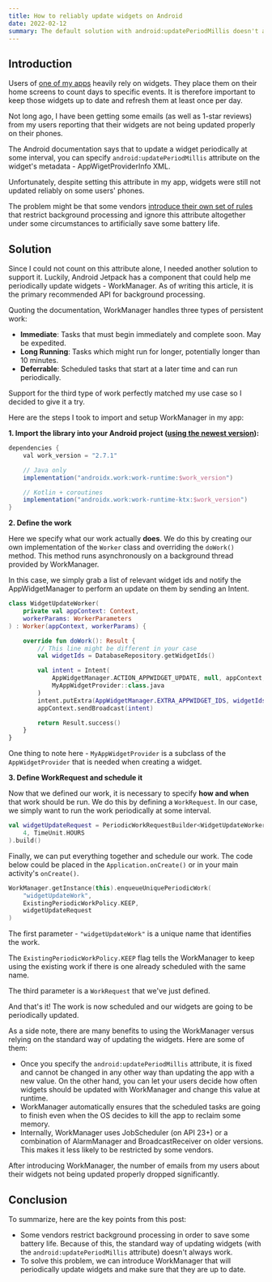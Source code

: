 ```yaml
---
title: How to reliably update widgets on Android
date: 2022-02-12
summary: The default solution with android:updatePeriodMillis doesn't always work.
---
```


## Introduction

Users of [one of my apps](https://play.google.com/store/apps/details?id=com.arkadiusz.dayscounter) heavily rely on widgets. They place them on their home screens to count days to specific events. It is therefore important to keep those widgets up to date and refresh them at least once per day.

Not long ago, I have been getting some emails (as well as 1-star reviews) from my users reporting that their widgets are not being updated properly on their phones.

The Android documentation says that to update a widget periodically at some interval, you can specify `android:updatePeriodMillis` attribute on the widget's metadata - AppWigetProviderInfo XML. 

Unfortunately, despite setting this attribute in my app, widgets were still not updated reliably on some users' phones. 
 
The problem might be that some vendors [introduce their own set of rules](https://dontkillmyapp.com/problem) that restrict background processing and ignore this attribute altogether under some circumstances to artificially save some battery life.

## Solution

Since I could not count on this attribute alone, I needed another solution to support it. Luckily, Android Jetpack has a component that could help me periodically update widgets - WorkManager. As of writing this article, it is the primary recommended API for background processing. 

Quoting the documentation, WorkManager handles three types of persistent work:

* **Immediate**: Tasks that must begin immediately and complete soon. May be expedited.
* **Long Running**: Tasks which might run for longer, potentially longer than 10 minutes.
* **Deferrable**: Scheduled tasks that start at a later time and can run periodically.

Support for the third type of work perfectly matched my use case so I decided to give it a try.

Here are the steps I took to import and setup WorkManager in my app:

**1. Import the library into your Android project ([using the newest version](https://developer.android.com/jetpack/androidx/releases/work)):**

```gradle
dependencies {
    val work_version = "2.7.1"

    // Java only
    implementation("androidx.work:work-runtime:$work_version")

    // Kotlin + coroutines
    implementation("androidx.work:work-runtime-ktx:$work_version")
}
```

**2. Define the work**

Here we specify what our work actually **does**. We do this by creating our own implementation of the `Worker` class and overriding the `doWork()` method. This method runs asynchronously on a background thread provided by WorkManager.

In this case, we simply grab a list of relevant widget ids and notify the AppWidgetManager to perform an update on them by sending an Intent.

```kotlin
class WidgetUpdateWorker(
    private val appContext: Context,
    workerParams: WorkerParameters
) : Worker(appContext, workerParams) {

    override fun doWork(): Result {
        // This line might be different in your case
        val widgetIds = DatabaseRepository.getWidgetIds()

        val intent = Intent(
            AppWidgetManager.ACTION_APPWIDGET_UPDATE, null, appContext,
            MyAppWidgetProvider::class.java
        )
        intent.putExtra(AppWidgetManager.EXTRA_APPWIDGET_IDS, widgetIds)
        appContext.sendBroadcast(intent)

        return Result.success()
    }
}
```

One thing to note here - `MyAppWidgetProvider` is a subclass of the `AppWidgetProvider` that is needed when creating a widget.

**3. Define WorkRequest and schedule it**

Now that we defined our work, it is necessary to specify **how and when** that work should be run. We do this by defining a `WorkRequest`. In our case, we simply want to run the work periodically at some interval.

```kotlin
val widgetUpdateRequest = PeriodicWorkRequestBuilder<WidgetUpdateWorker>(
    4, TimeUnit.HOURS
).build()
```

Finally, we can put everything together and schedule our work. The code below could be placed in the `Application.onCreate()` or in your main activity's `onCreate()`.

```kotlin
WorkManager.getInstance(this).enqueueUniquePeriodicWork(
    "widgetUpdateWork",
    ExistingPeriodicWorkPolicy.KEEP,
    widgetUpdateRequest
)
```

The first parameter - `"widgetUpdateWork"` is a unique name that identifies the work.

The `ExistingPeriodicWorkPolicy.KEEP` flag tells the WorkManager to keep using the existing work if there is one already scheduled with the same name.

The third parameter is a `WorkRequest` that we've just defined.

And that's it! The work is now scheduled and our widgets are going to be periodically updated.

As a side note, there are many benefits to using the WorkManager versus relying on the standard way of updating the widgets. Here are some of them:

* Once you specify the `android:updatePeriodMillis` attribute, it is fixed and cannot be changed in any other way than updating the app with a new value. On the other hand, you can let your users decide how often widgets should be updated with WorkManager and change this value at runtime.
* WorkManager automatically ensures that the scheduled tasks are going to finish even when the OS decides to kill the app to reclaim some memory.
* Internally, WorkManager uses JobScheduler (on API 23+) or a combination of AlarmManager and BroadcastReceiver on older versions. This makes it less likely to be restricted by some vendors.

After introducing WorkManager, the number of emails from my users about their widgets not being updated properly dropped significantly.

## Conclusion

To summarize, here are the key points from this post:

* Some vendors restrict background processing in order to save some battery life. Because of this, the standard way of updating widgets (with the `android:updatePeriodMillis` attribute) doesn't always work.
* To solve this problem, we can introduce WorkManager that will periodically update widgets and make sure that they are up to date.
